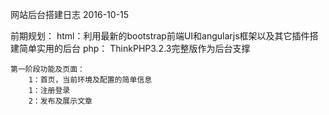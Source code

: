 ﻿网站后台搭建日志         2016-10-15

前期规划：
	html：利用最新的bootstrap前端UI和angularjs框架以及其它插件搭建简单实用的后台
	php： ThinkPHP3.2.3完整版作为后台支撑

	第一阶段功能及页面：
		1：首页，当前环境及配置的简单信息
		1：注册登录
		2：发布及展示文章
	

